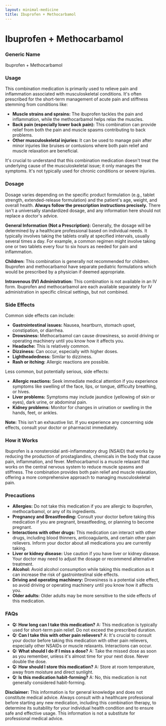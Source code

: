 ```yaml
---
layout: minimal-medicine
title: Ibuprofen + Methocarbamol
---
```


# Ibuprofen + Methocarbamol
### Generic Name
Ibuprofen + Methocarbamol


### Usage

This combination medication is primarily used to relieve pain and inflammation associated with musculoskeletal conditions.  It's often prescribed for the short-term management of acute pain and stiffness stemming from conditions like:

* **Muscle strains and sprains:**  The ibuprofen tackles the pain and inflammation, while the methocarbamol helps relax the muscles.
* **Back pain (especially lower back pain):** This combination can provide relief from both the pain and muscle spasms contributing to back problems.
* **Other musculoskeletal injuries:**  It can be used to manage pain after minor injuries like bruises or contusions where both pain relief and muscle relaxation are beneficial.

It's crucial to understand that this combination medication doesn't treat the underlying cause of the musculoskeletal issue; it only manages the symptoms.  It's not typically used for chronic conditions or severe injuries.


### Dosage

Dosage varies depending on the specific product formulation (e.g., tablet strength, extended-release formulation) and the patient's age, weight, and overall health.  **Always follow the prescription instructions precisely.**  There isn't a universally standardized dosage, and any information here should not replace a doctor's advice.

**General Information (Not a Prescription):**  Generally, the dosage will be determined by a healthcare professional based on individual needs. It typically involves taking the tablets orally at specified intervals, usually several times a day.  For example, a common regimen might involve taking one or two tablets every four to six hours as needed for pain and inflammation.  

**Children:**  This combination is generally not recommended for children.  Ibuprofen and methocarbamol have separate pediatric formulations which would be prescribed by a physician if deemed appropriate.  

**Intravenous (IV) Administration:**  This combination is not available in an IV form.  Ibuprofen and methocarbamol are each available separately for IV administration in specific clinical settings, but not combined.


### Side Effects

Common side effects can include:

* **Gastrointestinal issues:**  Nausea, heartburn, stomach upset, constipation, or diarrhea.
* **Drowsiness:**  Methocarbamol can cause drowsiness, so avoid driving or operating machinery until you know how it affects you.
* **Headache:** This is relatively common.
* **Dizziness:** Can occur, especially with higher doses.
* **Lightheadedness:** Similar to dizziness.
* **Rash or itching:** Allergic reactions are possible.

Less common, but potentially serious, side effects:

* **Allergic reactions:**  Seek immediate medical attention if you experience symptoms like swelling of the face, lips, or tongue, difficulty breathing, or hives.
* **Liver problems:**  Symptoms may include jaundice (yellowing of skin or eyes), dark urine, or abdominal pain.
* **Kidney problems:**  Monitor for changes in urination or swelling in the hands, feet, or ankles.

**Note:**  This isn't an exhaustive list.  If you experience any concerning side effects, consult your doctor or pharmacist immediately.


### How it Works

Ibuprofen is a nonsteroidal anti-inflammatory drug (NSAID) that works by reducing the production of prostaglandins, chemicals in the body that cause pain, inflammation, and fever.  Methocarbamol is a muscle relaxant that works on the central nervous system to reduce muscle spasms and stiffness.  The combination provides both pain relief and muscle relaxation, offering a more comprehensive approach to managing musculoskeletal pain.


### Precautions

* **Allergies:**  Do not take this medication if you are allergic to ibuprofen, methocarbamol, or any of its ingredients.
* **Pregnancy and Breastfeeding:**  Consult your doctor before taking this medication if you are pregnant, breastfeeding, or planning to become pregnant.
* **Interactions with other drugs:**  This medication can interact with other drugs, including blood thinners, anticoagulants, and certain other pain relievers. Inform your doctor about all medications you are currently taking.
* **Liver or kidney disease:**  Use caution if you have liver or kidney disease.  Your doctor may need to adjust the dosage or recommend alternative treatment.
* **Alcohol:** Avoid alcohol consumption while taking this medication as it can increase the risk of gastrointestinal side effects.
* **Driving and operating machinery:**  Drowsiness is a potential side effect, so avoid driving or operating machinery until you know how it affects you.
* **Older adults:**  Older adults may be more sensitive to the side effects of this medication.


### FAQs

* **Q: How long can I take this medication?**  A: This medication is typically used for short-term pain relief.  Do not exceed the prescribed duration.
* **Q: Can I take this with other pain relievers?**  A:  It's crucial to consult your doctor before taking this medication with other pain relievers, especially other NSAIDs or muscle relaxants.  Interactions can occur.
* **Q: What should I do if I miss a dose?** A:  Take the missed dose as soon as you remember, unless it's almost time for your next dose.  Never double the dose.
* **Q: How should I store this medication?** A: Store at room temperature, away from moisture and direct sunlight.
* **Q: Is this medication habit-forming?** A: No, this medication is not generally considered habit-forming.


**Disclaimer:** This information is for general knowledge and does not constitute medical advice. Always consult with a healthcare professional before starting any new medication, including this combination therapy, to determine its suitability for your individual health condition and to ensure safe and effective usage.  This information is not a substitute for professional medical advice.
